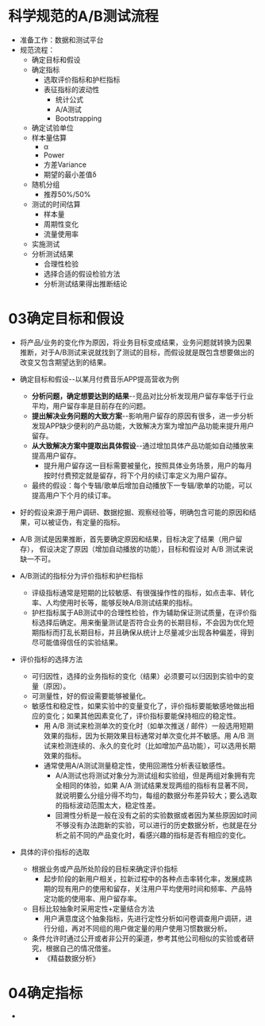 # 科学规范的A/B测试流程

* 准备工作：数据和测试平台
* 规范流程：
  * 确定目标和假设
  * 确定指标
    * 选取评价指标和护栏指标
    * 表征指标的波动性
      * 统计公式
      * A/A测试
      * Bootstrapping
  * 确定试验单位
  * 样本量估算
    * α
    * Power
    * 方差Variance
    * 期望的最小差值δ
  * 随机分组
    * 推荐50%/50%
  * 测试的时间估算
    * 样本量
    * 周期性变化
    * 流量使用率
  * 实施测试
  * 分析测试结果
    * 合理性检验
    * 选择合适的假设检验方法
    * 分析测试结果得出推断结论

# 03确定目标和假设

* 将产品/业务的变化作为原因，将业务目标变成结果，业务问题就转换为因果推断，对于A/B测试来说就找到了测试的目标，而假设就是既包含想要做出的改变又包含期望达到的结果。

* 确定目标和假设--以某月付费音乐APP提高营收为例
  * **分析问题，确定想要达到的结果**--竞品对比分析发现用户留存率低于行业平均，用户留存率是目前存在的问题。
  * **提出解决业务问题的大致方案**--影响用户留存的原因有很多，进一步分析发现APP缺少便利的产品功能，大致解决方案为增加产品功能来提升用户留存。
  * **从大致解决方案中提取出具体假设**--通过增加具体产品功能如自动播放来提高用户留存。
    * 提升用户留存这一目标需要被量化，按照具体业务场景，用户的每月按时付费预定就是留存，将下个月的续订率定义为用户留存。
  * 最终的假设：每个专辑/歌单后增加自动播放下一专辑/歌单的功能，可以提高用户下个月的续订率。
* 好的假设来源于用户调研、数据挖掘、观察经验等，明确包含可能的原因和结果，可以被证伪，有定量的指标。
* A/B 测试是因果推断，首先要确定原因和结果，目标决定了结果（用户留存）， 假设决定了原因（增加自动播放的功能），目标和假设对 A/B 测试来说缺一不可。
* A/B测试的指标分为评价指标和护栏指标
  * 评级指标通常是短期的比较敏感、有很强操作性的指标，如点击率、转化率、人均使用时长等，能够反映A/B测试结果的指标。
  * 护栏指标属于AB测试中的合理性检验，作为辅助保证测试质量，在评价指标选择后确定。用来衡量测试是否符合业务的长期目标，不会因为优化短期指标而打乱长期目标，并且确保从统计上尽量减少出现各种偏差，得到尽可能值得信任的实验结果。
* 评价指标的选择方法
  * 可归因性，选择的业务指标的变化（结果）必须要可以归因到实验中的变量（原因）。
  * 可测量性，好的假设需要能够被量化。
  * 敏感性和稳定性，如果实验中的变量变化了，评价指标要能敏感地做出相应的变化；如果其他因素变化了，评价指标要能保持相应的稳定性。
    * 用 A/B 测试来检测单次的变化时（如单次推送 / 邮件）一般选用短期效果的指标，因为长期效果目标通常对单次变化并不敏感。用 A/B 测试来检测连续的、永久的变化时（比如增加产品功能），可以选用长期效果的指标。
    * 通常使用A/A测试测量稳定性，使用回溯性分析表征敏感性。
      * A/A测试也将测试对象分为测试组和实验组，但是两组对象拥有完全相同的体验，如果 A/A 测试结果发现两组的指标有显著不同，就说明要么分组分得不均匀，每组的数据分布差异较大；要么选取的指标波动范围太大，稳定性差。
      * 回溯性分析是一般在没有之前的实验数据或者因为某些原因如时间不够没有办法跑新的实验，可以进行的历史数据分析，也就是在分析之前不同的产品变化时，看感兴趣的指标是否有相应的变化。
* 具体的评价指标的选取
  * 根据业务或产品所处阶段的目标来确定评价指标
    * 起步阶段的新用户相关，拉新过程中的各种点击率转化率，发展成熟期的现有用户的使用和留存，关注用户平均使用时间和频率、产品特定功能的使用率、用户留存率。
  * 目标比较抽象时采用定性+定量结合方法
    * 用户满意度这个抽象指标，先进行定性分析如问卷调查用户调研，进行分组，再对不同组的用户做定量的用户使用习惯数据分析。
  * 条件允许时通过公开或者非公开的渠道，参考其他公司相似的实验或者研究，根据自己的情况借鉴。
    * 《精益数据分析》

# 04确定指标

* 